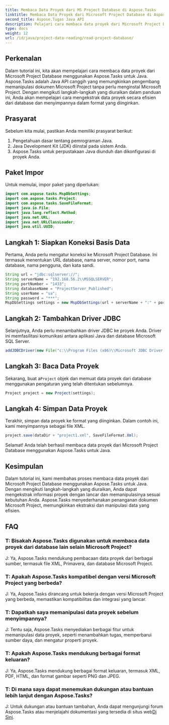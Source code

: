 ```yaml
---
title: Membaca Data Proyek dari MS Project Database di Aspose.Tasks
linktitle: Membaca Data Proyek dari Microsoft Project Database di Aspose.Tasks
second_title: Aspose.Tugas Java API
description: Pelajari cara membaca data proyek dari Microsoft Project Database menggunakan Aspose.Tasks untuk Java. Panduan langkah demi langkah dengan contoh kode.
type: docs
weight: 12
url: /id/java/project-data-reading/read-project-database/
---
```

## Perkenalan
Dalam tutorial ini, kita akan mempelajari cara membaca data proyek dari Microsoft Project Database menggunakan Aspose.Tasks untuk Java. Aspose.Tasks adalah Java API canggih yang memungkinkan pengembang memanipulasi dokumen Microsoft Project tanpa perlu menginstal Microsoft Project. Dengan mengikuti langkah-langkah yang diuraikan dalam panduan ini, Anda akan mempelajari cara mengekstrak data proyek secara efisien dari database dan menyimpannya dalam format yang diinginkan.
## Prasyarat
Sebelum kita mulai, pastikan Anda memiliki prasyarat berikut:
1. Pengetahuan dasar tentang pemrograman Java.
2. Java Development Kit (JDK) diinstal pada sistem Anda.
3. Aspose.Tasks untuk perpustakaan Java diunduh dan dikonfigurasi di proyek Anda.

## Paket Impor
Untuk memulai, impor paket yang diperlukan:
```java
import com.aspose.tasks.MspDbSettings;
import com.aspose.tasks.Project;
import com.aspose.tasks.SaveFileFormat;
import java.io.File;
import java.lang.reflect.Method;
import java.net.URL;
import java.net.URLClassLoader;
import java.util.UUID;
```
## Langkah 1: Siapkan Koneksi Basis Data
Pertama, Anda perlu mengatur koneksi ke Microsoft Project Database. Ini termasuk menentukan URL database, nama server, nomor port, nama database, nama pengguna, dan kata sandi.
```java
String url = "jdbc:sqlserver://";
String serverName = "192.168.56.2\\MSSQLSERVER";
String portNumber = "1433";
String databaseName = "ProjectServer_Published";
String userName = "sa";
String password = "***";
MspDbSettings settings = new MspDbSettings(url + serverName + ":" + portNumber + ";databaseName=" + databaseName + ";user=" + userName + ";password=" + password);
```
## Langkah 2: Tambahkan Driver JDBC
Selanjutnya, Anda perlu menambahkan driver JDBC ke proyek Anda. Driver ini memfasilitasi komunikasi antara aplikasi Java dan database Microsoft SQL Server.
```java
addJDBCDriver(new File("c:\\Program Files (x86)\\Microsoft JDBC Driver 4.0 for SQL Server\\sqljdbc_4.0\\enu\\sqljdbc4.jar"));
```
## Langkah 3: Baca Data Proyek
 Sekarang, buat a`Project` objek dan memuat data proyek dari database menggunakan pengaturan yang telah ditentukan sebelumnya.
```java
Project project = new Project(settings);
```
## Langkah 4: Simpan Data Proyek
Terakhir, simpan data proyek ke format yang diinginkan. Dalam contoh ini, kami menyimpannya sebagai file XML.
```java
project.save(dataDir + "project1.xml", SaveFileFormat.Xml);
```
Selamat! Anda telah berhasil membaca data proyek dari Microsoft Project Database menggunakan Aspose.Tasks untuk Java.

## Kesimpulan
Dalam tutorial ini, kami membahas proses membaca data proyek dari Microsoft Project Database menggunakan Aspose.Tasks untuk Java. Dengan mengikuti langkah-langkah yang diuraikan, Anda dapat mengekstrak informasi proyek dengan lancar dan memanipulasinya sesuai kebutuhan Anda. Aspose.Tasks menyederhanakan penanganan dokumen Microsoft Project, memungkinkan ekstraksi dan manipulasi data yang efisien.
## FAQ
### T: Bisakah Aspose.Tasks digunakan untuk membaca data proyek dari database lain selain Microsoft Project?
J: Ya, Aspose.Tasks mendukung pembacaan data proyek dari berbagai sumber, termasuk file XML, Primavera, dan database Microsoft Project.
### T: Apakah Aspose.Tasks kompatibel dengan versi Microsoft Project yang berbeda?
J: Ya, Aspose.Tasks dirancang untuk bekerja dengan versi Microsoft Project yang berbeda, memastikan kompatibilitas dan integrasi yang lancar.
### T: Dapatkah saya memanipulasi data proyek sebelum menyimpannya?
J: Tentu saja, Aspose.Tasks menyediakan berbagai fitur untuk memanipulasi data proyek, seperti menambahkan tugas, memperbarui sumber daya, dan mengatur properti proyek.
### T: Apakah Aspose.Tasks mendukung berbagai format keluaran?
J: Ya, Aspose.Tasks mendukung berbagai format keluaran, termasuk XML, PDF, HTML, dan format gambar seperti PNG dan JPEG.
### T: Di mana saya dapat menemukan dukungan atau bantuan lebih lanjut dengan Aspose.Tasks?
 J: Untuk dukungan atau bantuan tambahan, Anda dapat mengunjungi forum Aspose.Tasks atau menjelajahi dokumentasi yang tersedia di situs web[Di Sini](https://forum.aspose.com/c/tasks/15).